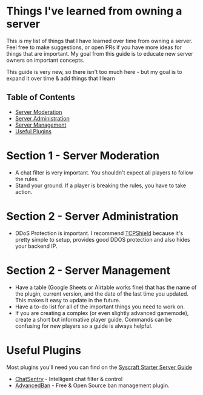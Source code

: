 # Things I've learned from owning a server

This is my list of things that I have learned over time from owning a server. Feel free to make suggestions, or open PRs if you have more ideas for things that are important. My goal from this guide is to educate new server owners on important concepts.

This guide is very new, so there isn't too much here - but my goal is to expand it over time & add things that I learn

## Table of Contents
- [Server Moderation](#Section-1---Server-Moderation)
- [Server Administration](#Section-2---Server-Administration)
- [Server Management](#Section-3---Server-Management)
- [Useful Plugins](#Useful-Plugins)

# Section 1 - Server Moderation
- A chat filter is very important. You shouldn't expect all players to follow the rules.
- Stand your ground. If a player is breaking the rules, you have to take action. 


# Section 2 - Server Administration
- DDoS Protection is important. I recommend [TCPShield](https://tcpshield.com) because it's pretty simple to setup, provides good DDOS protection and also hides your backend IP.

# Section 2 - Server Management
- Have a table (Google Sheets or Airtable works fine) that has the name of the plugin, current version, and the date of the last time you updated. This makes it easy to update in the future.
- Have a to-do list for all of the important things you need to work on.
- If you are creating a complex (or even slightly advanced gamemode), create a short but informative player guide. Commands can be confusing for new players so a guide is always helpful.

# Useful Plugins
Most plugins you'll need you can find on the [Syscraft Starter Server Guide](https://github.com/syscraft-mc/starter-server)
- [ChatSentry](https://www.spigotmc.org/resources/chatsentry.79616/) - Intelligent chat filter & control
- [AdvancedBan](https://github.com/DevLeoko/AdvancedBan) - Free & Open Source ban management plugin.


